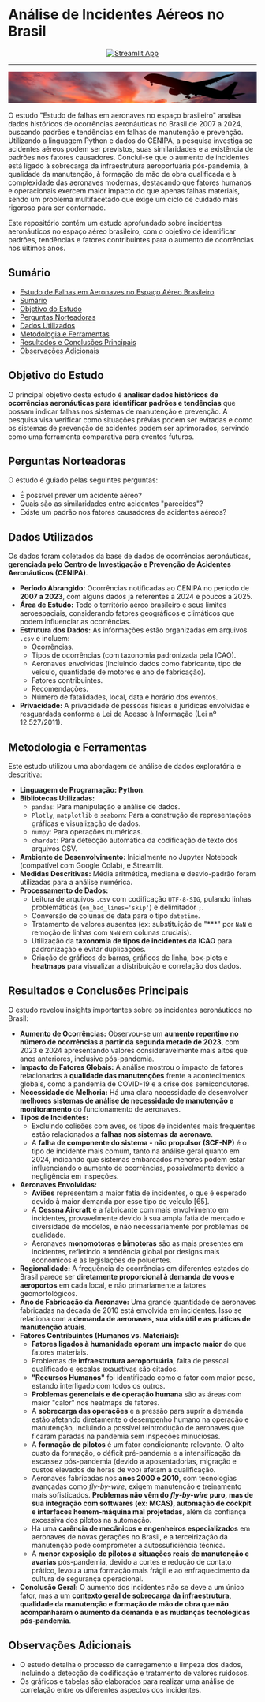 # Análise de Incidentes Aéreos no Brasil

<p align="center">
  <a href="https://estudo-incidentes-aereos.streamlit.app">
    <img src="https://static.streamlit.io/badges/streamlit_badge_black_white.svg" alt="Streamlit App">
  </a>
</p>

---

<p align="center">
    <img src="images/aviao2.jpg" alt="aviao_cabecalho">
</p>


O estudo "Estudo de falhas em aeronaves no espaço brasileiro" analisa dados históricos de ocorrências aeronáuticas no Brasil de 2007 a 2024, buscando padrões e tendências em falhas de manutenção e prevenção. Utilizando a linguagem Python e dados do CENIPA, a pesquisa investiga se acidentes aéreos podem ser previstos, suas similaridades e a existência de padrões nos fatores causadores. Conclui-se que o aumento de incidentes está ligado à sobrecarga da infraestrutura aeroportuária pós-pandemia, à qualidade da manutenção, à formação de mão de obra qualificada e à complexidade das aeronaves modernas, destacando que fatores humanos e operacionais exercem maior impacto do que apenas falhas materiais, sendo um problema multifacetado que exige um ciclo de cuidado mais rigoroso para ser contornado.

Este repositório contém um estudo aprofundado sobre incidentes aeronáuticos no espaço aéreo brasileiro, com o objetivo de identificar padrões, tendências e fatores contribuintes para o aumento de ocorrências nos últimos anos.

## Sumário
- [Estudo de Falhas em Aeronaves no Espaço Aéreo Brasileiro](#estudo-de-falhas-em-aeronaves-no-espaço-aéreo-brasileiro)
- [Sumário](#sumário)
- [Objetivo do Estudo](#objetivo-do-estudo)
- [Perguntas Norteadoras](#perguntas-norteadoras)
- [Dados Utilizados](#dados-utilizados)
- [Metodologia e Ferramentas](#metodologia-e-ferramentas)
- [Resultados e Conclusões Principais](#resultados-e-conclusões-principais)
- [Observações Adicionais](#observações-adicionais)


## Objetivo do Estudo
O principal objetivo deste estudo é **analisar dados históricos de ocorrências aeronáuticas para identificar padrões e tendências** que possam indicar falhas nos sistemas de manutenção e prevenção. A pesquisa visa verificar como situações prévias podem ser evitadas e como os sistemas de prevenção de acidentes podem ser aprimorados, servindo como uma ferramenta comparativa para eventos futuros.

## Perguntas Norteadoras
O estudo é guiado pelas seguintes perguntas:
*   É possível prever um acidente aéreo?
*   Quais são as similaridades entre acidentes "parecidos"?
*   Existe um padrão nos fatores causadores de acidentes aéreos?

## Dados Utilizados
Os dados foram coletados da base de dados de ocorrências aeronáuticas, **gerenciada pelo Centro de Investigação e Prevenção de Acidentes Aeronáuticos (CENIPA)**.

*   **Período Abrangido:** Ocorrências notificadas ao CENIPA no período de **2007 a 2023**, com alguns dados já referentes a 2024 e poucos a 2025.
*   **Área de Estudo:** Todo o território aéreo brasileiro e seus limites aeroespaciais, considerando fatores geográficos e climáticos que podem influenciar as ocorrências.
*   **Estrutura dos Dados:** As informações estão organizadas em arquivos `.csv` e incluem:
    *   Ocorrências.
    *   Tipos de ocorrências (com taxonomia padronizada pela ICAO).
    *   Aeronaves envolvidas (incluindo dados como fabricante, tipo de veículo, quantidade de motores e ano de fabricação).
    *   Fatores contribuintes.
    *   Recomendações.
    *   Número de fatalidades, local, data e horário dos eventos.
*   **Privacidade:** A privacidade de pessoas físicas e jurídicas envolvidas é resguardada conforme a Lei de Acesso à Informação (Lei nº 12.527/2011).

## Metodologia e Ferramentas
Este estudo utilizou uma abordagem de análise de dados exploratória e descritiva:

*   **Linguagem de Programação:** **Python**.
*   **Bibliotecas Utilizadas:**
    *   `pandas`: Para manipulação e análise de dados.
    *   `Plotly`, `matplotlib` e `seaborn`: Para a construção de representações gráficas e visualização de dados.
    *   `numpy`: Para operações numéricas.
    *   `chardet`: Para detecção automática da codificação de texto dos arquivos CSV.
*   **Ambiente de Desenvolvimento:** Inicialmente no Jupyter Notebook (compatível com Google Colab), e Streamlit.
*   **Medidas Descritivas:** Média aritmética, mediana e desvio-padrão foram utilizadas para a análise numérica.
*   **Processamento de Dados:**
    *   Leitura de arquivos `.csv` com codificação `UTF-8-SIG`, pulando linhas problemáticas (`on_bad_lines='skip'`) e delimitador `;`.
    *   Conversão de colunas de data para o tipo `datetime`.
    *   Tratamento de valores ausentes (ex: substituição de "***" por `NaN` e remoção de linhas com `NaN` em colunas cruciais).
    *   Utilização da **taxonomia de tipos de incidentes da ICAO** para padronização e evitar duplicações.
    *   Criação de gráficos de barras, gráficos de linha, box-plots e **heatmaps** para visualizar a distribuição e correlação dos dados.

## Resultados e Conclusões Principais
O estudo revelou insights importantes sobre os incidentes aeronáuticos no Brasil:

*   **Aumento de Ocorrências:** Observou-se um **aumento repentino no número de ocorrências a partir da segunda metade de 2023**, com 2023 e 2024 apresentando valores consideravelmente mais altos que anos anteriores, inclusive pós-pandemia.
*   **Impacto de Fatores Globais:** A análise mostrou o impacto de fatores relacionados à **qualidade das manutenções** frente a acontecimentos globais, como a pandemia de COVID-19 e a crise dos semicondutores.
*   **Necessidade de Melhoria:** Há uma clara necessidade de desenvolver **melhores sistemas de análise de necessidade de manutenção e monitoramento** do funcionamento de aeronaves.
*   **Tipos de Incidentes:**
    *   Excluindo colisões com aves, os tipos de incidentes mais frequentes estão relacionados a **falhas nos sistemas da aeronave**.
    *   A **falha de componente do sistema - não propulsor (SCF-NP)** é o tipo de incidente mais comum, tanto na análise geral quanto em 2024, indicando que sistemas embarcados menores podem estar influenciando o aumento de ocorrências, possivelmente devido a negligência em inspeções.
*   **Aeronaves Envolvidas:**
    *   **Aviões** representam a maior fatia de incidentes, o que é esperado devido à maior demanda por esse tipo de veículo [65].
    *   A **Cessna Aircraft** é a fabricante com mais envolvimento em incidentes, provavelmente devido à sua ampla fatia de mercado e diversidade de modelos, e não necessariamente por problemas de qualidade.
    *   Aeronaves **monomotoras e bimotoras** são as mais presentes em incidentes, refletindo a tendência global por designs mais econômicos e as legislações de poluentes.
*   **Regionalidade:** A frequência de ocorrências em diferentes estados do Brasil parece ser **diretamente proporcional à demanda de voos e aeroportos** em cada local, e não primariamente a fatores geomorfológicos.
*   **Ano de Fabricação da Aeronave:** Uma grande quantidade de aeronaves fabricadas na década de 2010 está envolvida em incidentes. Isso se relaciona com a **demanda de aeronaves, sua vida útil e as práticas de manutenção atuais**.
*   **Fatores Contribuintes (Humanos vs. Materiais):**
    *   **Fatores ligados à humanidade operam um impacto maior** do que fatores materiais.
    *   Problemas de **infraestrutura aeroportuária**, falta de pessoal qualificado e escalas exaustivas são citados.
    *   **"Recursos Humanos"** foi identificado como o fator com maior peso, estando interligado com todos os outros.
    *   **Problemas gerenciais e de operação humana** são as áreas com maior "calor" nos heatmaps de fatores.
    *   A **sobrecarga das operações** e a pressão para suprir a demanda estão afetando diretamente o desempenho humano na operação e manutenção, incluindo a possível reintrodução de aeronaves que ficaram paradas na pandemia sem inspeções minuciosas.
    *   A **formação de pilotos** é um fator condicionante relevante. O alto custo da formação, o déficit pré-pandemia e a intensificação da escassez pós-pandemia (devido a aposentadorias, migração e custos elevados de horas de voo) afetam a qualificação.
    *   Aeronaves fabricadas nos **anos 2000 e 2010**, com tecnologias avançadas como *fly-by-wire*, exigem manutenção e treinamento mais sofisticados. **Problemas não vêm do *fly-by-wire* puro, mas de sua integração com softwares (ex: MCAS), automação de cockpit e interfaces homem-máquina mal projetadas**, além da confiança excessiva dos pilotos na automação.
    *   Há uma **carência de mecânicos e engenheiros especializados** em aeronaves de novas gerações no Brasil, e a terceirização da manutenção pode comprometer a autossuficiência técnica.
    *   A **menor exposição de pilotos a situações reais de manutenção e avarias** pós-pandemia, devido a cortes e redução de contato prático, levou a uma formação mais frágil e ao enfraquecimento da cultura de segurança operacional.
*   **Conclusão Geral:** O aumento dos incidentes não se deve a um único fator, mas a um **contexto geral de sobrecarga da infraestrutura, qualidade da manutenção e formação de mão de obra que não acompanharam o aumento da demanda e as mudanças tecnológicas pós-pandemia**.

## Observações Adicionais
*   O estudo detalha o processo de carregamento e limpeza dos dados, incluindo a detecção de codificação e tratamento de valores ruidosos.
*   Os gráficos e tabelas são elaborados para realizar uma análise de correlação entre os diferentes aspectos dos incidentes.
